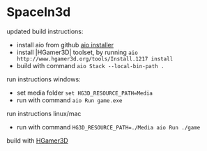 # SpaceIn3d

updated build instructions:

- install aio from github [aio installer](http://github.com/urs-of-the-backwoods/aio-installer)
- install |HGamer3D| toolset, by running `aio http://www.hgamer3d.org/tools/Install.1217 install` 
- build with command `aio Stack --local-bin-path .`

run instructions windows:

- set media folder `set HG3D_RESOURCE_PATH=Media`
- run with command `aio Run game.exe`

run instructions linux/mac
- run with command `HG3D_RESOURCE_PATH=./Media aio Run ./game`

build with [HGamer3D](http://www.hgamer3d.org)
